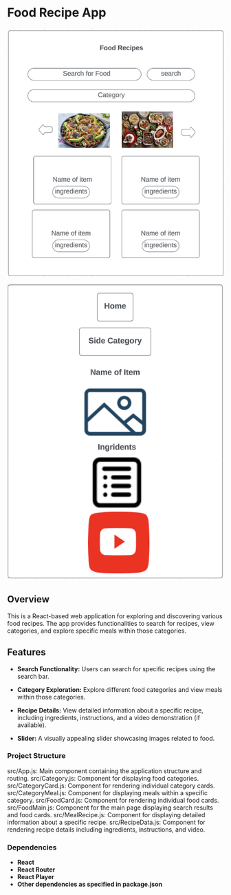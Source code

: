 
# Food Recipe App


![Category](./src/imges/pic.png)


![Food-main](./src/imges/pic2.png)


## Overview

This is a React-based web application for exploring and discovering various food recipes. The app provides functionalities to search for recipes, view categories, and explore specific meals within those categories.

## Features

- **Search Functionality:** Users can search for specific recipes using the search bar.

- **Category Exploration:** Explore different food categories and view meals within those categories.

- **Recipe Details:** View detailed information about a specific recipe, including ingredients, instructions, and a video demonstration (if available).

- **Slider:** A visually appealing slider showcasing images related to food.

### Project Structure
src/App.js: Main component containing the application structure and routing.
src/Category.js: Component for displaying food categories.
src/CategoryCard.js: Component for rendering individual category cards.
src/CategoryMeal.js: Component for displaying meals within a specific category.
src/FoodCard.js: Component for rendering individual food cards.
src/FoodMain.js: Component for the main page displaying search results and food cards.
src/MealRecipe.js: Component for displaying detailed information about a specific recipe.
src/RecipeData.js: Component for rendering recipe details including ingredients, instructions, and video.

### Dependencies
- **React**
- **React Router**
- **React Player**
- **Other dependencies as specified in package.json**

